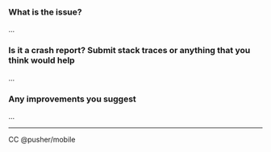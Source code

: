 ### What is the issue?

... 

### Is it a crash report? Submit stack traces or anything that you think would help

...

### Any improvements you suggest

...

---- 

CC @pusher/mobile
